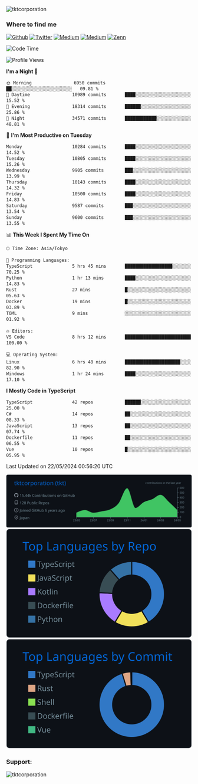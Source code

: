 <p align="left"> <img src="https://komarev.com/ghpvc/?username=tktcorporation&label=Profile%20views&color=0e75b6&style=flat" alt="tktcorporation" /> </p>

<h3>Where to find me</h3>
<p>
<a href="https://github.com/tktcorporation" target="_blank"><img alt="Github" src="https://img.shields.io/badge/GitHub-%2312100E.svg?&style=for-the-badge&logo=Github&logoColor=white" /></a>
<a href="https://twitter.com/tktcorporation" target="_blank"><img alt="Twitter" src="https://img.shields.io/badge/twitter-%231DA1F2.svg?&style=for-the-badge&logo=twitter&logoColor=white" /></a>
<a href="https://www.linkedin.com/in/tktcorporation" target="_blank"><img alt="Medium" src="https://img.shields.io/badge/linkdin-0a66c2.svg?&style=for-the-badge&logo=linkedin&logoColor=white" /></a>
<a href="https://qiita.com/tktcorporation" target="_blank"><img alt="Medium" src="https://img.shields.io/badge/qiita-55C500.svg?&style=for-the-badge&logo=qiita&logoColor=white" /></a>
<a href="https://zenn.dev/tktcorporation" target="_blank"><img alt="Zenn" src="https://img.shields.io/badge/Zenn-3EA8FF.svg?&style=for-the-badge&logo=Zenn&logoColor=white" /></a>
</p>
  
<!--START_SECTION:waka-->
![Code Time](http://img.shields.io/badge/Code%20Time-1%2C544%20hrs%2040%20mins-blue)

![Profile Views](http://img.shields.io/badge/Profile%20Views-0-blue)

**I'm a Night 🦉** 

```text
🌞 Morning                6950 commits        ██░░░░░░░░░░░░░░░░░░░░░░░   09.81 % 
🌆 Daytime                10989 commits       ████░░░░░░░░░░░░░░░░░░░░░   15.52 % 
🌃 Evening                18314 commits       ██████░░░░░░░░░░░░░░░░░░░   25.86 % 
🌙 Night                  34571 commits       ████████████░░░░░░░░░░░░░   48.81 % 
```
📅 **I'm Most Productive on Tuesday** 

```text
Monday                   10284 commits       ████░░░░░░░░░░░░░░░░░░░░░   14.52 % 
Tuesday                  10805 commits       ████░░░░░░░░░░░░░░░░░░░░░   15.26 % 
Wednesday                9905 commits        ███░░░░░░░░░░░░░░░░░░░░░░   13.99 % 
Thursday                 10143 commits       ████░░░░░░░░░░░░░░░░░░░░░   14.32 % 
Friday                   10500 commits       ████░░░░░░░░░░░░░░░░░░░░░   14.83 % 
Saturday                 9587 commits        ███░░░░░░░░░░░░░░░░░░░░░░   13.54 % 
Sunday                   9600 commits        ███░░░░░░░░░░░░░░░░░░░░░░   13.55 % 
```


📊 **This Week I Spent My Time On** 

```text
🕑︎ Time Zone: Asia/Tokyo

💬 Programming Languages: 
TypeScript               5 hrs 45 mins       ██████████████████░░░░░░░   70.25 % 
Python                   1 hr 13 mins        ████░░░░░░░░░░░░░░░░░░░░░   14.83 % 
Rust                     27 mins             █░░░░░░░░░░░░░░░░░░░░░░░░   05.63 % 
Docker                   19 mins             █░░░░░░░░░░░░░░░░░░░░░░░░   03.89 % 
TOML                     9 mins              ░░░░░░░░░░░░░░░░░░░░░░░░░   01.92 % 

🔥 Editors: 
VS Code                  8 hrs 12 mins       █████████████████████████   100.00 % 

💻 Operating System: 
Linux                    6 hrs 48 mins       █████████████████████░░░░   82.90 % 
Windows                  1 hr 24 mins        ████░░░░░░░░░░░░░░░░░░░░░   17.10 % 
```

**I Mostly Code in TypeScript** 

```text
TypeScript               42 repos            ██████░░░░░░░░░░░░░░░░░░░   25.00 % 
C#                       14 repos            ██░░░░░░░░░░░░░░░░░░░░░░░   08.33 % 
JavaScript               13 repos            ██░░░░░░░░░░░░░░░░░░░░░░░   07.74 % 
Dockerfile               11 repos            ██░░░░░░░░░░░░░░░░░░░░░░░   06.55 % 
Vue                      10 repos            █░░░░░░░░░░░░░░░░░░░░░░░░   05.95 % 
```




 Last Updated on 22/05/2024 00:56:20 UTC
<!--END_SECTION:waka-->

[![](https://raw.githubusercontent.com/tktcorporation/tktcorporation/master/profile-summary-card-output/github_dark/0-profile-details.svg)](https://github.com/vn7n24fzkq/github-profile-summary-cards)
[![](https://raw.githubusercontent.com/tktcorporation/tktcorporation/master/profile-summary-card-output/github_dark/1-repos-per-language.svg)](https://github.com/vn7n24fzkq/github-profile-summary-cards) [![](https://raw.githubusercontent.com/tktcorporation/tktcorporation/master/profile-summary-card-output/github_dark/2-most-commit-language.svg)](https://github.com/vn7n24fzkq/github-profile-summary-cards)

<h3 align="left">Support:</h3>
<p><a href="https://www.buymeacoffee.com/tktcorporation"> <img align="left" src="https://cdn.buymeacoffee.com/buttons/v2/default-yellow.png" height="50" width="210" alt="tktcorporation" /></a></p><br><br>
